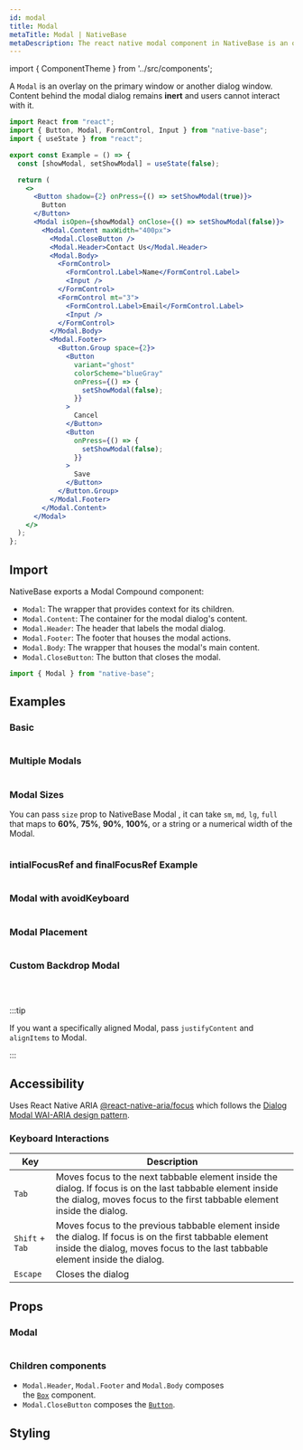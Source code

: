```yaml
---
id: modal
title: Modal
metaTitle: Modal | NativeBase
metaDescription: The react native modal component in NativeBase is an overlay on the primary window or another dialog window. Read more on modal sizes, placement and multiple modals.
---
```


import { ComponentTheme } from '../src/components';

A `Modal` is an overlay on the primary window or another dialog window. Content behind the modal dialog remains **inert** and users cannot interact with it.

```jsx isShowcase
import React from "react";
import { Button, Modal, FormControl, Input } from "native-base";
import { useState } from "react";

export const Example = () => {
  const [showModal, setShowModal] = useState(false);

  return (
    <>
      <Button shadow={2} onPress={() => setShowModal(true)}>
        Button
      </Button>
      <Modal isOpen={showModal} onClose={() => setShowModal(false)}>
        <Modal.Content maxWidth="400px">
          <Modal.CloseButton />
          <Modal.Header>Contact Us</Modal.Header>
          <Modal.Body>
            <FormControl>
              <FormControl.Label>Name</FormControl.Label>
              <Input />
            </FormControl>
            <FormControl mt="3">
              <FormControl.Label>Email</FormControl.Label>
              <Input />
            </FormControl>
          </Modal.Body>
          <Modal.Footer>
            <Button.Group space={2}>
              <Button
                variant="ghost"
                colorScheme="blueGray"
                onPress={() => {
                  setShowModal(false);
                }}
              >
                Cancel
              </Button>
              <Button
                onPress={() => {
                  setShowModal(false);
                }}
              >
                Save
              </Button>
            </Button.Group>
          </Modal.Footer>
        </Modal.Content>
      </Modal>
    </>
  );
};
```

## Import

NativeBase exports a Modal Compound component:

- `Modal`: The wrapper that provides context for its children.
- `Modal.Content`: The container for the modal dialog's content.
- `Modal.Header`: The header that labels the modal dialog.
- `Modal.Footer`: The footer that houses the modal actions.
- `Modal.Body`: The wrapper that houses the modal's main content.
- `Modal.CloseButton`: The button that closes the modal.

```jsx
import { Modal } from "native-base";
```

## Examples

### Basic

```ComponentSnackPlayer path=components,composites,Modal,Basic.tsx

```

### Multiple Modals

```ComponentSnackPlayer path=components,composites,Modal,MultipleModal.tsx

```

### Modal Sizes

You can pass `size` prop to NativeBase Modal , it can take `sm`, `md`, `lg`, `full` that maps to **60%**, **75%**, **90%**, **100%**, or a string or a numerical width of the Modal.

```ComponentSnackPlayer path=components,composites,Modal,Size.tsx

```

### intialFocusRef and finalFocusRef Example

```ComponentSnackPlayer path=components,composites,Modal,ModalRefEg.tsx

```

### Modal with avoidKeyboard

```ComponentSnackPlayer path=components,composites,Modal,ModalWithAvoidKeyboard.tsx

```

### Modal Placement

```ComponentSnackPlayer path=components,composites,Modal,ModalPlacement.tsx

```

### Custom Backdrop Modal

```ComponentSnackPlayer path=components,composites,Modal,CustomBackdrop.tsx

```

<br/>

:::tip

If you want a specifically aligned Modal, pass `justifyContent` and `alignItems` to Modal.

:::

## Accessibility

Uses React Native ARIA [@react-native-aria/focus](https://react-native-aria.geekyants.com/docs/FocusScope) which follows the [Dialog Modal WAI-ARIA design pattern](https://www.w3.org/WAI/ARIA/apg/#dialog_modal).

### Keyboard Interactions

| Key             | Description                                                                                                                                                                              |
| --------------- | ---------------------------------------------------------------------------------------------------------------------------------------------------------------------------------------- |
| `Tab`           | Moves focus to the next tabbable element inside the dialog. If focus is on the last tabbable element inside the dialog, moves focus to the first tabbable element inside the dialog.     |
| `Shift` + `Tab` | Moves focus to the previous tabbable element inside the dialog. If focus is on the first tabbable element inside the dialog, moves focus to the last tabbable element inside the dialog. |
| `Escape`        | Closes the dialog                                                                                                                                                                        |

## Props

### Modal

```ComponentPropTable path=composites,Modal,Modal.tsx

```

### Children components

- `Modal.Header`, `Modal.Footer` and `Modal.Body` composes the [`Box`](box) component.
- `Modal.CloseButton` composes the [`Button`](button).

## Styling

<ComponentTheme name="modal" />
